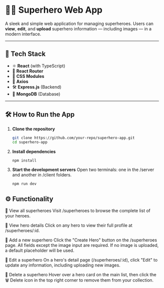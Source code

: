 # 🦸‍♂️ Superhero Web App

A sleek and simple web application for managing superheroes. Users can **view**, **edit**, and **upload** superhero information — including images — in a modern interface.

---

## 🚀 Tech Stack

- ⚛️ **React** (with TypeScript)
- 🧭 **React Router**
- 🎨 **CSS Modules**
- 📡 **Axios**
- 🛠️ **Express.js** (Backend)
- 🍃 **MongoDB** (Database)

---

## 🛠️ How to Run the App

1. **Clone the repository**
   ```bash
   git clone https://github.com/your-repo/superhero-app.git
   cd superhero-app
2. **Install dependencies**
   ```
   npm install
   ```
3. **Start the development servers**
  Open two terminals: one in the /server and another in /client folders.
   ```
   npm run dev
   ```
## ⚙️ Functionality
🔹 View all superheroes
Visit /superheroes to browse the complete list of your heroes.

🔹 View hero details
Click on any hero to view their full profile at /superheroes/:id.

🔹 Add a new superhero
Click the "Create Hero" button on the /superheroes page.
All fields except the image input are required.
If no image is uploaded, a default placeholder will be used.

🔹 Edit a superhero
On a hero's detail page (/superheroes/:id), click "Edit" to update any information, including uploading new images.

🔹 Delete a superhero
Hover over a hero card on the main list, then click the 🗑️ Delete icon in the top right corner to remove them from your collection.
